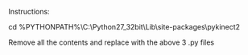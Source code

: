 Instructions:

cd %PYTHONPATH%\C:\Python27_32bit\Lib\site-packages\pykinect2  
  
Remove all the contents and replace with the above 3 .py files